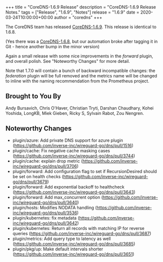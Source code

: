 +++
title = "CoreDNS-1.6.9 Release"
description = "CoreDNS-1.6.9 Release Notes."
tags = ["Release", "1.6.9", "Notes"]
release = "1.6.9"
date = 2020-03-24T10:00:00+00:00
author = "coredns"
+++

The CoreDNS team has released
[CoreDNS-1.6.9](https://github.com/inverse-inc/wireguard-go/dns/releases/tag/v1.6.9). This release is identical
to 1.6.8.

(Yes there was a [CoreDNS-1.6.8](https://github.com/inverse-inc/wireguard-go/dns/releases/tag/v1.6.8), but our
automation broke after tagging it in Git - hence another bump in the minor version)

Again a small release with some nice improvements in the *forward* plugin, and overall polish. See
"Noteworthy Changes" for more detail.

Note that 1.7.0 will contain a bunch of backward incompatible changes: the *federation* plugin will
be full removed and the metrics name will be changed to inline with the naming recommendation from
the Prometheus project.

## Brought to You By

Andy Bursavich,
Chris O'Haver,
Christian Tryti,
Darshan Chaudhary,
Kohei Yoshida,
LongKB,
Miek Gieben,
Ricky S,
Sylvain Rabot,
Zou Nengren.

## Noteworthy Changes

* plugin/azure: Add private DNS support for azure plugin (https://github.com/inverse-inc/wireguard-go/dns/pull/1516)
* plugin/cache: Fix negative cache masking cases (https://github.com/inverse-inc/wireguard-go/dns/pull/3744)
* plugin/cache: explain drop metric (https://github.com/inverse-inc/wireguard-go/dns/pull/3706)
* plugin/forward: Add configuration flag to set if RecursionDesired should be set on health checks (https://github.com/inverse-inc/wireguard-go/dns/pull/3679)
* plugin/forward: Add exponential backoff to healthcheck (https://github.com/inverse-inc/wireguard-go/dns/pull/3643)
* plugin/forward: Add max_concurrent option (https://github.com/inverse-inc/wireguard-go/dns/pull/3640)
* plugin/hosts: Modifies NODATA handling (https://github.com/inverse-inc/wireguard-go/dns/pull/3536)
* plugin/kubernetes: fix metadata (https://github.com/inverse-inc/wireguard-go/dns/pull/3642)
* plugin/kubernetes: Return all records with matching IP for reverse queries (https://github.com/inverse-inc/wireguard-go/dns/pull/3687)
* plugin/metrics: Add query type to latency as well (https://github.com/inverse-inc/wireguard-go/dns/pull/3685)
* plugin/pkg/up: Make default intervals shorter (https://github.com/inverse-inc/wireguard-go/dns/pull/3651)
